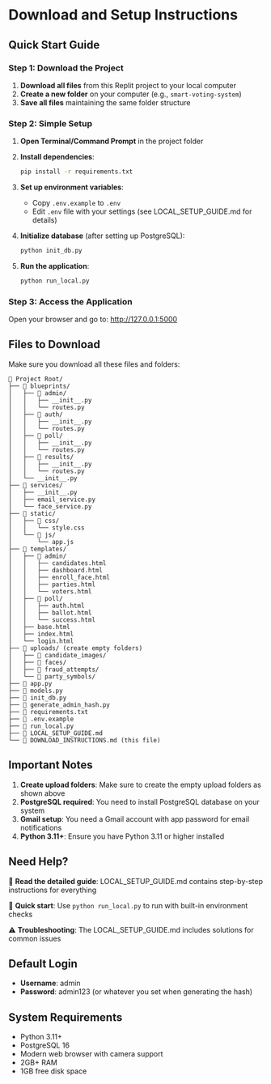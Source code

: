 
# Download and Setup Instructions

## Quick Start Guide

### Step 1: Download the Project

1. **Download all files** from this Replit project to your local computer
2. **Create a new folder** on your computer (e.g., `smart-voting-system`)
3. **Save all files** maintaining the same folder structure

### Step 2: Simple Setup

1. **Open Terminal/Command Prompt** in the project folder
2. **Install dependencies**:
   ```bash
   pip install -r requirements.txt
   ```

3. **Set up environment variables**:
   - Copy `.env.example` to `.env`
   - Edit `.env` file with your settings (see LOCAL_SETUP_GUIDE.md for details)

4. **Initialize database** (after setting up PostgreSQL):
   ```bash
   python init_db.py
   ```

5. **Run the application**:
   ```bash
   python run_local.py
   ```

### Step 3: Access the Application

Open your browser and go to: http://127.0.0.1:5000

## Files to Download

Make sure you download all these files and folders:

```
📁 Project Root/
├── 📁 blueprints/
│   ├── 📁 admin/
│   │   ├── __init__.py
│   │   └── routes.py
│   ├── 📁 auth/
│   │   ├── __init__.py
│   │   └── routes.py
│   ├── 📁 poll/
│   │   ├── __init__.py
│   │   └── routes.py
│   ├── 📁 results/
│   │   ├── __init__.py
│   │   └── routes.py
│   └── __init__.py
├── 📁 services/
│   ├── __init__.py
│   ├── email_service.py
│   └── face_service.py
├── 📁 static/
│   ├── 📁 css/
│   │   └── style.css
│   └── 📁 js/
│       └── app.js
├── 📁 templates/
│   ├── 📁 admin/
│   │   ├── candidates.html
│   │   ├── dashboard.html
│   │   ├── enroll_face.html
│   │   ├── parties.html
│   │   └── voters.html
│   ├── 📁 poll/
│   │   ├── auth.html
│   │   ├── ballot.html
│   │   └── success.html
│   ├── base.html
│   ├── index.html
│   └── login.html
├── 📁 uploads/ (create empty folders)
│   ├── 📁 candidate_images/
│   ├── 📁 faces/
│   ├── 📁 fraud_attempts/
│   └── 📁 party_symbols/
├── 📄 app.py
├── 📄 models.py
├── 📄 init_db.py
├── 📄 generate_admin_hash.py
├── 📄 requirements.txt
├── 📄 .env.example
├── 📄 run_local.py
├── 📄 LOCAL_SETUP_GUIDE.md
└── 📄 DOWNLOAD_INSTRUCTIONS.md (this file)
```

## Important Notes

1. **Create upload folders**: Make sure to create the empty upload folders as shown above
2. **PostgreSQL required**: You need to install PostgreSQL database on your system
3. **Gmail setup**: You need a Gmail account with app password for email notifications
4. **Python 3.11+**: Ensure you have Python 3.11 or higher installed

## Need Help?

📖 **Read the detailed guide**: LOCAL_SETUP_GUIDE.md contains step-by-step instructions for everything

🚀 **Quick start**: Use `python run_local.py` to run with built-in environment checks

⚠️ **Troubleshooting**: The LOCAL_SETUP_GUIDE.md includes solutions for common issues

## Default Login

- **Username**: admin
- **Password**: admin123 (or whatever you set when generating the hash)

## System Requirements

- Python 3.11+
- PostgreSQL 16
- Modern web browser with camera support
- 2GB+ RAM
- 1GB free disk space
